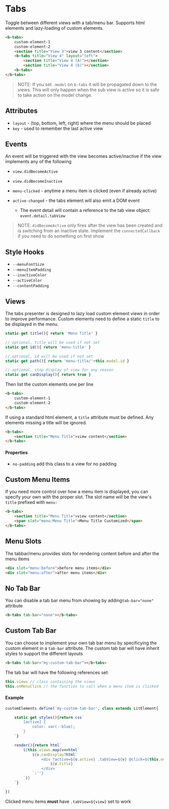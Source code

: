 Tabs
==============

Toggle between different views with a tab/menu bar. Supports html elements and
lazy-loading of custom elements.

```html
<b-tabs>
    custom-element-1
    custom-element-2
    <section title="View 3">view 3 content</section>
    <b-tabs title="View 4" layout="left">
        <section title="View 4 (A)"></section>
        <section title="View 4 (b)"></section>
    <b-tabs>
</b-tabs>
```

<!--
<b-tabs>
    <section title="View 1">view 1 content</section>
    <section title="View 2">view 2 content</section>
    <section title="View 3">view 3 content</section>
    <b-tabs title="View 4" layout="left">
        <section title="View 4 (A)"></section>
        <section title="View 4 (b)"></section>
    <b-tabs>
</b-tabs>
-->

>NOTE: If you set `.model` on `b-tabs` it will be propagated down
to the views. This will only happen when the sub view is active so it is safe
to take action on the model change.

## Attributes
- `layout` - (top, bottom, left, right) where the menu should be placed
- `key` - used to remember the last active view

## Events
An event will be triggered with the view becomes active/inactive if the view implements
any of the following

- `view.didBecomeActive`
- `view.didBecomeInactive`

- `menu-clicked` - anytime a menu item is clicked (even if already active)
- `active-changed` - the tabs element will also emit a DOM event
    - The event detail will contain a reference to the tab view object: `event.detail.tabView`

>NOTE: `didBecomeActive` only fires after the view has been created and is switching
> from an inactive state. Implement the `connectedCallback` if you need to do something
> on first show

## Style Hooks
- `--menuFontSize`
- `--menuItemPadding`
- `--inactiveColor`
- `--activeColor`
- `--contentPadding`

## Views
The tabs presenter is designed to lazy load custom element views in
order to improve performance. Custom elements need to define a static
`title` to be displayed in the menu.

```javascript
static get title(){ return 'Menu Title' }

// optional, title will be used if not set
static get id(){ return 'menu-title' }

// optional, id will be used if not set
static get path(){ return 'menu-title/'+this.model.id }

// optional, stop display of view for any reason
static get canDisplay(){ return true }
```

Then list the custom elements one per line

```html
<b-tabs>
    custom-element-1
    custom-element-2
</b-tabs>
```

If using a standard html element, a `title` attribute must be defined.
Any elements missing a title will be ignored.

```html
<b-tabs>
    <section title="Menu Title">view content</section>
</b-tabs>
```

#### Properties

- `no-padding` add this class to a view for no padding

## Custom Menu Items
If you need more control over how a menu item is displayed, you can specify
your own with the proper slot. The slot name will be the view's `title`
prefixed with `menu:`

```html
<b-tabs>
    <section title="Menu Title">view content</section>
    <span slot="menu:Menu Title">Menu Title Customized</span>
</b-tabs>
```

## Menu Slots
The tabbar/menu provides slots for rendering content before and after the menu items

```html
<div slot="menu:before">before menu items</div>
<div slot="menu:after">after menu items</div>
```

## No Tab Bar
You can disable a tab bar menu from showing by adding`tab-bar="none"` attribute

```html
<b-tabs tab-bar="none"></b-tabs>
```

## Custom Tab Bar
You can choose to implement your own tab bar menu by specificying the custom element in
a `tab-bar` attribute. The custom tab bar will have inherit styles to support the 
different layouts

```html
<b-tabs tab-bar="my-custom-tab-bar"></b-tabs>
```

The tab bar will have the following references set:

```js
this.views // class containing the views
this.onMenuClick // the function to call when a menu item is clicked
```

#### Example
```js
customElements.define('my-custom-tab-bar', class extends LitElement{

    static get styles(){return css`
        [active] {
            color: var(--blue);
        }
    `}

    render(){return html`
        ${this.views.map(v=>html`
            ${v.canDisplay?html`
                <div ?active=${v.active} .tabView=${v} @click=${this.onMenuClick}>
                    ${v.title}
                </div>
            `:''}
        `)}
    `}

})
```

Clicked menu items **must** have `.tabView=${view}` set to work